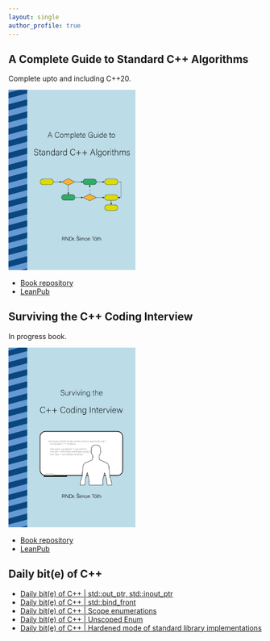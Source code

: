 ```yaml
---
layout: single
author_profile: true
---
```


## A Complete Guide to Standard C++ Algorithms

Complete upto and including C++20.

[<img src="assets/images/book_algorithms_cover.png" width="50%">](https://leanpub.com/cpp-algorithms-guide)

- [Book repository](https://github.com/HappyCerberus/book-cpp-algorithms)
- [LeanPub](https://leanpub.com/cpp-algorithms-guide)

## Surviving the C++ Coding Interview

In progress book.

[<img src="assets/images/book_coding_interview_cover.png" width="50%">](https://leanpub.com/cpp-coding-interview)

- [Book repository](https://leanpub.com/cpp-coding-interview)
- [LeanPub](https://leanpub.com/cpp-coding-interview)

## Daily bit(e) of C++

<ul>
<!-- SUBSTACK:START --><li><a href="https://medium.com/@simontoth/daily-bit-e-of-c-std-out-ptr-std-inout-ptr-7a2718a3b989?source=rss-1e1de1006a93------2">Daily bit&lpar;e&rpar; of C++ | std::out_ptr, std::inout_ptr</a></li><li><a href="https://medium.com/@simontoth/daily-bit-e-of-c-std-bind-front-d5c92b307df5?source=rss-1e1de1006a93------2">Daily bit&lpar;e&rpar; of C++ | std::bind_front</a></li><li><a href="https://medium.com/@simontoth/daily-bit-e-of-c-scope-enumerations-15cb471d9072?source=rss-1e1de1006a93------2">Daily bit&lpar;e&rpar; of C++ | Scope enumerations</a></li><li><a href="https://medium.com/@simontoth/daily-bit-e-of-c-unscoped-enum-018e32ea036e?source=rss-1e1de1006a93------2">Daily bit&lpar;e&rpar; of C++ | Unscoped Enum</a></li><li><a href="https://medium.com/@simontoth/daily-bit-e-of-c-hardened-mode-of-standard-library-implementations-18be2422c372?source=rss-1e1de1006a93------2">Daily bit&lpar;e&rpar; of C++ | Hardened mode of standard library implementations</a></li><!-- SUBSTACK:END -->
</ul>
